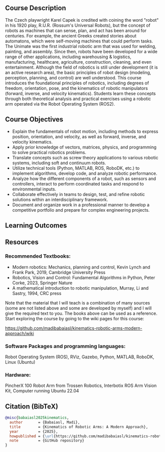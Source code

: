 ## Course Description

The Czech playwright Karel Capek is credited with coining the word "robot" in his 1920 play, R.U.R. (Rossum's Universal Robots), but the concept of robots as machines that can sense, plan, and act has been around for centuries. For example, the ancient Greeks created stories about automatons, which were self-moving machines that could perform tasks. The Unimate was the first industrial robotic arm that was used for welding, painting, and assembly. Since then, robots have been developed for a wide range of other applications, including warehousing & logistics, manufacturing, healthcare, agriculture, construction, cleaning, and even entertainment. Although the field of robotics is still under development (it is an active research area), the basic principles of robot design (modeling, perception, planning, and control) are well understood. This course introduces the foundational principles of robotics, including degrees of freedom, orientation, pose, and the kinematics of robotic manipulators (forward, inverse, and velocity kinematics). Students learn these concepts through both theoretical analysis and practical exercises using a robotic arm operated via the Robot Operating System (ROS2).


## Course Objectives
- Explain the fundamentals of robot motion, including methods to express position, orientation, and velocity, as well as forward, inverse, and velocity kinematics.
- Apply prior knowledge of vectors, matrices, physics, and programming to solve practical robotics problems.
- Translate concepts such as screw theory applications to various robotic systems, including soft and continuum robots.
- Utilize technical tools (Python, MATLAB, ROS, RoboDK, etc.) to implement algorithms, develop code, and analyze robotic performance.
- Analyze how the different components of a robot, such as sensors and controllers, interact to perform coordinated tasks and respond to environmental inputs.
- Collaborate effectively in teams to design, test, and refine robotic solutions within an interdisciplinary framework.
- Document and organize work in a professional manner to develop a competitive portfolio and prepare for complex engineering projects.

## Learning Outcomes


## Resources
### Recommended Textbooks:
- Modern robotics: Mechanics, planning and control, Kevin Lynch and Frank Park, 2019, Cambridge University Press
- Robotics, Vision and Control: Fundamental Algorithms in Python, Peter Corke, 2023, Springer Nature
- A mathematical introduction to robotic manipulation, Murray, Li and Sastry, 1994, CRC press

Note that the material that I will teach is a combination of many sources (some are not listed above and some are developed by myself) and I will give the required text to you. The books above can be used as a reference. Start exploring the course by going to the wiki pages for this course:

https://github.com/madibabaiasl/kinematics-robotic-arms-modern-approach/wiki

### Software Packages and programming languages:
Robot Operating System (ROS), RViz, Gazebo, Python, MATLAB, RoboDK, Linux (Ubuntu)

### Hardware:
PincherX 100 Robot Arm from Trossen Robotics, Interbotix ROS Arm Vision Kit, Computer running Ubuntu 22.04

## Citation (BibTeX)
```bibtex
@misc{babaiasl2025kinematics,
  author       = {Babaiasl, Madi},
  title        = {Kinematics of Robotic Arms: A Modern Approach},
  year         = {2025},
  howpublished = {\url{https://github.com/madibabaiasl/kinematics-robotic-arms-modern-approach}},
  note         = {GitHub repository}
}
